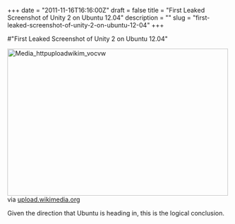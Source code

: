 +++
date = "2011-11-16T16:16:00Z"
draft = false
title = "First Leaked Screenshot of Unity 2 on Ubuntu 12.04"
description = ""
slug = "first-leaked-screenshot-of-unity-2-on-ubuntu-12-04"
+++

#"First Leaked Screenshot of Unity 2 on Ubuntu 12.04"


 <div class="posterous_bookmarklet_entry">
 <div class='p_embed p_image_embed'>
<a href="http://getfile9.posterous.com/getfile/files.posterous.com/conoroneill/hqIbnhvzejrHaiahBcDJdCmyixGncwbyzIxzewuabBlHyqdzcjuhuocCuqtD/media_httpuploadwikim_vocvw.png.scaled1000.png"><img alt="Media_httpuploadwikim_vocvw" height="334" src="http://getfile6.posterous.com/getfile/files.posterous.com/conoroneill/hqIbnhvzejrHaiahBcDJdCmyixGncwbyzIxzewuabBlHyqdzcjuhuocCuqtD/media_httpuploadwikim_vocvw.png.scaled500.png" width="500" /></a>
</div>


<div class="posterous_quote_citation">via <a href="http://upload.wikimedia.org/wikipedia/en/5/50/Apple_Macintosh_Desktop.png">upload.wikimedia.org</a></div>
 <p>Given the direction that Ubuntu is heading in, this is the logical conclusion.</p></div>
 